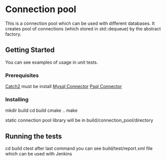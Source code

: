 # Connection pool
This is a connection pool which can be used with different databases.
It creates pool of connections (which stored in std::dequeue) by the abstract factory.

## Getting Started
You can see examples of usage in unit tests.

### Prerequisites
[Catch2](https://github.com/catchorg/Catch2) must be install
[Mysql Connector](https://dev.mysql.com/doc/connector-cpp/8.0/en/connector-cpp-installation-binary.html)
[Psql Connector](http://pqxx.org/development/libpqxx)


### Installing
mkdir build
cd build
cmake ..
make

static connection pool library will be in build/connection_pool/directory

## Running the tests
cd build
ctest
after last command you can see build/test/report.xml file which can be used with Jenkins
